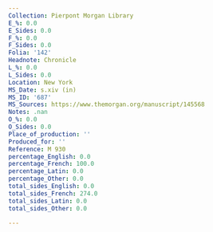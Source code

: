 ```yaml
---
Collection: Pierpont Morgan Library
E_%: 0.0
E_Sides: 0.0
F_%: 0.0
F_Sides: 0.0
Folia: '142'
Headnote: Chronicle
L_%: 0.0
L_Sides: 0.0
Location: New York
MS_Date: s.xiv (in)
MS_ID: '687'
MS_Sources: https://www.themorgan.org/manuscript/145568
Notes: .nan
O_%: 0.0
O_Sides: 0.0
Place_of_production: ''
Produced_for: ''
Reference: M 930
percentage_English: 0.0
percentage_French: 100.0
percentage_Latin: 0.0
percentage_Other: 0.0
total_sides_English: 0.0
total_sides_French: 274.0
total_sides_Latin: 0.0
total_sides_Other: 0.0

---
```


